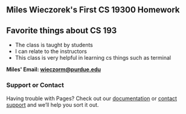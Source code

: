 ## Miles Wieczorek's First CS 19300 Homework


## Favorite things about CS 193
- The class is taught by students
- I can relate to the instructors
- This class is very helpful in learning cs things such as terminal

**Miles' Email: wieczorm@purdue.edu**


### Support or Contact

Having trouble with Pages? Check out our [documentation](https://help.github.com/categories/github-pages-basics/) or [contact support](https://github.com/contact) and we’ll help you sort it out.
